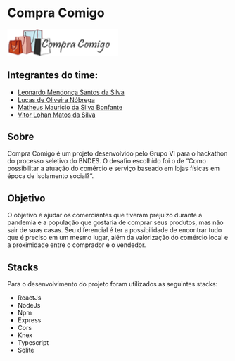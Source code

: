 # Compra Comigo

<img src="./imagens/logo.fw.svg" width="50%" height="50%">

## Integrantes do time:

* [Leonardo Mendonça Santos da Silva](https://github.com/LeoMSSilva)
* [Lucas de Oliveira Nóbrega](https://github.com/LucasONobrega)
* [Matheus Mauricio da Silva Bonfante](https://github.com/matheusmauriciodsb)
* [Vitor Lohan Matos da Silva](https://github.com/Rio02)

## Sobre

Compra Comigo é um projeto desenvolvido pelo Grupo VI para o hackathon do processo seletivo do BNDES. O desafio escolhido foi o de “Como possibilitar a atuação do comércio e serviço baseado em lojas físicas em época de isolamento social?”.

## Objetivo

O objetivo é ajudar os comerciantes que tiveram prejuízo durante a pandemia e a população que gostaria de comprar seus produtos, mas não sair de suas casas. Seu diferencial é ter a possibilidade de encontrar tudo que é preciso em um mesmo lugar, além da valorização do comércio local e a proximidade entre o comprador e o vendedor.

## Stacks

Para o desenvolvimento do projeto foram utilizados as seguintes stacks:

* ReactJs
* NodeJs
* Npm
* Express
* Cors
* Knex
* Typescript
* Sqlite
